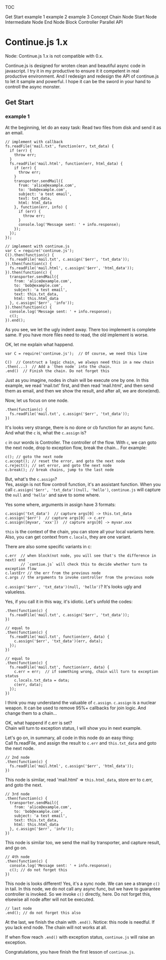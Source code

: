 TOC

Get Start
  example 1
  example 2
  example 3
Concept
  Chain
  Node
    Start Node
    Intermediate Node
    End Node
  Block
  Controller
  Parallel
API

Continue.js 1.x
===============

Node: Continue.js 1.x is not compatible with 0.x.

Continue.js is designed for wroten clean and beautiful async code in javascript.
I try it in my productive to ensure it it competent in real productive environment.
And I redesign and redesign the API of continue.js to let it sample and powerful.
I hope it can be the sword in your hand to controll the async monster.

Get Start
---------

### example 1

At the beginning, let do an easy task: Read two files from disk and send it as an email.

    // implement with callback
    fs.readFile('mail.txt', function(err, txt_data) {
      if (err) {
        throw err;
      }
      fs.readFile('mail.html', function(err, html_data) {
        if (err) {
          throw err;
        }
        transporter.sendMail({
          from: 'alice@example.com',
          to: 'bob@example.com',
          subject: 'a test email',
          text: txt_data,
          html: html_data
        }, function(err, info) {
          if (err) {
            throw err;
          }
          console.log('Message sent: ' + info.response);
        });
      });
    });

    // implement with continue.js
    var C = require('continue.js');
    C().then(function(c) {
      fs.readFile('mail.txt', c.assign('$err', 'txt_data'));
    }).then(function(c) {
      fs.readFile('mail.html', c.assign('$err', 'html_data'));
    }).then(function(c) {
      transporter.sendMail({
        from: 'alice@example.com',
        to: 'bob@example.com',
        subject: 'a test email',
        text: this.txt_data,
        html: this.html_data
      }, c.assign('$err', 'info'));
    }).then(function(c) {
      console.log('Message sent: ' + info.response);
      c();
    }).end();

As you see, we let the ugly indent away. There too implement is complete same.
If you have more files need to read, the old implement is worse.

OK, let me explain what happend.

    var C = require('continue.js');  // Of course, we need this line

    C()  // Construct a logic chain, we always need this in a new chain
    .then(...)  // Add a `then node` into the chain.
    .end()  // Finish the chain. Do not forget this

Just as you imagine, nodes in chain will be execute one by one.
In this example, we read 'mail.txt' first, and then read 'mail.html', and then 
send them as email, and then we show the result, and after all, we are done(end).

Now, let us focus on one node.

    .then(function(c) {
      fs.readFile('mail.txt', c.assign('$err', 'txt_data'));
    })

It's looks very strange, there is no done or cb function for an async func.
And what the `c` is, what the `c.assign` is?

`c` in our words is Controller. The controller of the flow.
With `c`, we can goto the next node, drop to exception flow, break the chain...
For example:

    c(); // goto the next node
    c.accept(); // reset the error, and goto the next node
    c.reject(); // set error, and goto the next node
    c.break(); // break chains, jump to the last node

But, what's the `c.assign`?  
Yes, assign is not flow controll function, it's an assistant function.
When you call `c.assign('$err', 'txt_data')(null, 'hello')`, `continue.js` will 
capture the `null` and `'hello'` and save to some where.

Yes some where, arguments in assign have 3 formats:

    c.assign('txt_data')  // capture args[0] -> this.txt_data
    c.assign('$err')  // capture args[0] -> c.err
    c.assign([myvar, 'xxx'])  // capture args[0] -> myvar.xxx

`this` is the context of the chain, you can store all your local variants here.
Also, you can get context from `c.locals`, they are one variant.

There are also some specific variants in c:

    c.err  // when block(not node, you will see that's the difference in next) end
           // `contiue.js` will check this to decide whether turn to exception flow
    c.lastErr // the err from the previous node
    c.args // the arguments to invoke controller from the previous node

`c.assign('$err', 'txt_data')(null, 'hello')`? It's looks ugly and valueless.  

Yes, if you call it in this way, it's idiotic. Let's unfold the codes:

    .then(function(c) {
      fs.readFile('mail.txt', c.assign('$err', 'txt_data'));
    })

    // equal to 
    .then(function(c) {
      fs.readFile('mail.txt', function(err, data) { 
        c.assign('$err', 'txt_data')(err, data);
      });
    })

    // equal to 
    .then(function(c) {
      fs.readFile('mail.txt', function(err, data) { 
        c.err = err;  // if something wrong, chain will turn to exception status
        c.locals.txt_data = data;
        c(err, data);
      });
    })

I think you may understand the valuable of `c.assign`. `c.assign` is a nuclear weapon.
It can be used to remove 95%+ callbacks for join logic. And change them to a chain...

OK, what happend if c.err is set?  
Chain will turn to exception status, I will show you in next example.

Let's go on, in summary, all code in this node do an easy thing:  
Call fs.readFile, and assign the result to `c.err` and `this.txt_data` and goto the next node.

    // 2nd node
    .then(function(c) {
      fs.readFile('mail.html', c.assign('$err', 'html_data'));
    })

This node is similar, read 'mail.html' => `this.html_data`, store err to c.err, and goto the next.
    
    // 3rd node
    .then(function(c) {
      transporter.sendMail({
        from: 'alice@example.com',
        to: 'bob@example.com',
        subject: 'a test email',
        text: this.txt_data,
        html: this.html_data
      }, c.assign('$err', 'info'));
    })

This node is similar too, we send the mail by transporter, and capture result, and go on.
    
    // 4th node
    .then(function(c) {
      console.log('Message sent: ' + info.response);
      c(); // do not forget this
    })

This node is looks different! Yes, it's a sync node. We can see a strange `c()` in tail.
In this node, we do not call any async func, but we have to guarantee controller is invoked.
So we invoke `c()` directly, here. Do not forget this, elsewise all node after will not be executed.
    
    // last node
    .end(); // do not forget this also

At the last, we finish the chain with `.end()`. Notice: this node is needful. If you lack end node.
The chain will not works at all.

If when flow reach `.end()` with exception status, `continue.js` will raise an exception.

Congratulations, you have finish the first lesson of `continue.js`.


